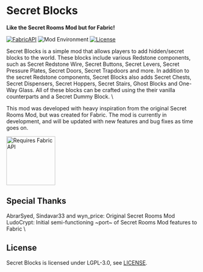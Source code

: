 # Secret Blocks
**Like the Secret Rooms Mod but for Fabric!**

[![FabricAPI](https://img.shields.io/static/v1?label=modloader&message=fabric&color=brightgreen)](https://www.curseforge.com/minecraft/mc-mods/fabric-api)
![Mod Environment](https://img.shields.io/static/v1?label=environment&message=client%2Fserver&color=yellow)
[![License](https://img.shields.io/static/v1?label=licence&message=LGPL-3.0&color=blue)](./LICENSE)

Secret Blocks is a simple mod that allows players to add hidden/secret blocks to the world.  These blocks include various 
Redstone components, such as Secret Redstone Wire, Secret Buttons, Secret Levers, Secret Pressure Plates, Secret Doors, Secret Trapdoors 
and more.  In addition to the secret Redstone components, Secret Blocks also adds Secret Chests, Secret Dispensers, Secret Hoppers, 
Secret Stairs, Ghost Blocks and One-Way Glass. All of these blocks can be crafted using the their vanilla counterparts and a Secret Dummy Block. \

This mod was developed with heavy inspiration from the original Secret Rooms Mod, but was created for Fabric.  The mod is currently in development, and 
will be updated with new features and bug fixes as time goes on.

[<img alt="Requires Fabric API" src="https://i.imgur.com/Ol1Tcf8.png" width="128"/>](https://www.curseforge.com/minecraft/mc-mods/fabric-api)

## Special Thanks
AbrarSyed, Sindavar33 and wyn_price: Original Secret Rooms Mod \
LudoCrypt: Initial semi-functioning ~port~ of Secret Rooms Mod features to Fabric \

## License
Secret Blocks is licensed under LGPL-3.0, see [LICENSE](./LICENSE).

